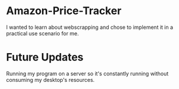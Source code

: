# Amazon-Price-Tracker
I wanted to learn about webscrapping and chose to implement it in a practical use scenario for me.

# Future Updates
Running my program on a server so it's constantly running without consuming my desktop's resources.

